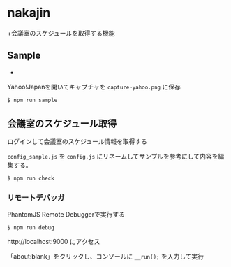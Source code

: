 # nakajin
+会議室のスケジュールを取得する機能

## Sample
*
Yahoo!Japanを開いてキャプチャを `capture-yahoo.png` に保存

```` bash
$ npm run sample
````


## 会議室のスケジュール取得

ログインして会議室のスケジュール情報を取得する

`config_sample.js` を `config.js` にリネームしてサンプルを参考にして内容を編集する。

```` bash
$ npm run check
````

### リモートデバッガ

PhantomJS Remote Debuggerで実行する

``` bash
$ npm run debug
```

http://localhost:9000 にアクセス

「about:blank」をクリックし、コンソールに `__run();` を入力して実行

